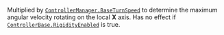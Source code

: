Multiplied by [`ControllerManager.BaseTurnSpeed`](https://create.roblox.com/docs/reference/engine/classes/ControllerManager#BaseTurnSpeed) to determine the
maximum angular velocity rotating on the local **X** axis. Has no effect
if [`ControllerBase.RigidityEnabled`](https://create.roblox.com/docs/reference/engine/classes/ControllerBase#RigidityEnabled) is true.